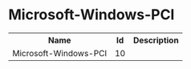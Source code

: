 # Microsoft-Windows-PCI

<table>
<colgroup><col/><col/><col/></colgroup>
<tr><th>Name</th><th>Id</th><th>Description</th></tr>
<tr><td>Microsoft-Windows-PCI</td><td>10</td><td></td></tr>
</table>
